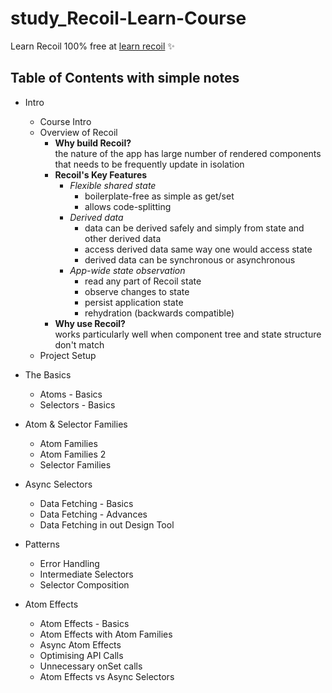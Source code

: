 # study_Recoil-Learn-Course

Learn Recoil 100% free at [learn recoil](https://learnrecoil.com/) ✨

## Table of Contents with simple notes

- Intro

  - Course Intro
  - Overview of Recoil
    - **Why build Recoil?**  
      the nature of the app has large number of rendered components that needs to be frequently update in isolation
    - **Recoil's Key Features**
      - _Flexible shared state_
        - boilerplate-free as simple as get/set
        - allows code-splitting
      - _Derived data_
        - data can be derived safely and simply from state and other derived data
        - access derived data same way one would access state
        - derived data can be synchronous or asynchronous
      - _App-wide state observation_
        - read any part of Recoil state
        - observe changes to state
        - persist application state
        - rehydration (backwards compatible)
    - **Why use Recoil?**  
       works particularly well when component tree and state structure don't match
  - Project Setup

- The Basics
  - Atoms - Basics
  - Selectors - Basics
- Atom & Selector Families
  - Atom Families
  - Atom Families 2
  - Selector Families
- Async Selectors
  - Data Fetching - Basics
  - Data Fetching - Advances
  - Data Fetching in out Design Tool
- Patterns
  - Error Handling
  - Intermediate Selectors
  - Selector Composition
- Atom Effects
  - Atom Effects - Basics
  - Atom Effects with Atom Families
  - Async Atom Effects
  - Optimising API Calls
  - Unnecessary onSet calls
  - Atom Effects vs Async Selectors
